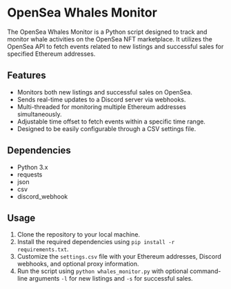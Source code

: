 # OpenSea Whales Monitor

The OpenSea Whales Monitor is a Python script designed to track and monitor whale activities on the OpenSea NFT marketplace. It utilizes the OpenSea API to fetch events related to new listings and successful sales for specified Ethereum addresses.

## Features

- Monitors both new listings and successful sales on OpenSea.
- Sends real-time updates to a Discord server via webhooks.
- Multi-threaded for monitoring multiple Ethereum addresses simultaneously.
- Adjustable time offset to fetch events within a specific time range.
- Designed to be easily configurable through a CSV settings file.

## Dependencies

- Python 3.x
- requests
- json
- csv
- discord_webhook

## Usage

1. Clone the repository to your local machine.
2. Install the required dependencies using `pip install -r requirements.txt`.
3. Customize the `settings.csv` file with your Ethereum addresses, Discord webhooks, and optional proxy information.
4. Run the script using `python whales_monitor.py` with optional command-line arguments `-l` for new listings and `-s` for successful sales.
